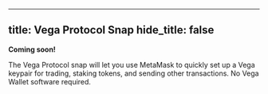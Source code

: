 
---
title: Vega Protocol Snap
hide_title: false
---

**Coming soon!**

The Vega Protocol snap will let you use MetaMask to quickly set up a Vega keypair for trading, staking tokens, and sending other transactions. No Vega Wallet software required.